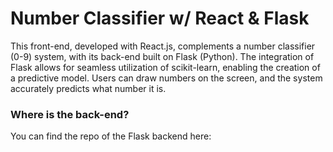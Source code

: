 # Number Classifier w/ React & Flask

This front-end, developed with React.js, complements a number classifier (0-9) system, with its back-end built on Flask (Python). The integration of Flask allows for seamless utilization of scikit-learn, enabling the creation of a predictive model. Users can draw numbers on the screen, and the system accurately predicts what number it is.

### Where is the back-end?

You can find the repo of the Flask backend here:
